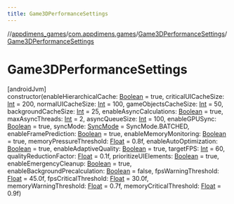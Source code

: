 ```yaml
---
title: Game3DPerformanceSettings
---
```

//[appdimens_games](../../../index.html)/[com.appdimens.games](../index.html)/[Game3DPerformanceSettings](index.html)/[Game3DPerformanceSettings](-game3-d-performance-settings.html)



# Game3DPerformanceSettings



[androidJvm]\
constructor(enableHierarchicalCache: [Boolean](https://kotlinlang.org/api/core/kotlin-stdlib/kotlin/-boolean/index.html) = true, criticalUICacheSize: [Int](https://kotlinlang.org/api/core/kotlin-stdlib/kotlin/-int/index.html) = 200, normalUICacheSize: [Int](https://kotlinlang.org/api/core/kotlin-stdlib/kotlin/-int/index.html) = 100, gameObjectsCacheSize: [Int](https://kotlinlang.org/api/core/kotlin-stdlib/kotlin/-int/index.html) = 50, backgroundCacheSize: [Int](https://kotlinlang.org/api/core/kotlin-stdlib/kotlin/-int/index.html) = 25, enableAsyncCalculations: [Boolean](https://kotlinlang.org/api/core/kotlin-stdlib/kotlin/-boolean/index.html) = true, maxAsyncThreads: [Int](https://kotlinlang.org/api/core/kotlin-stdlib/kotlin/-int/index.html) = 2, asyncQueueSize: [Int](https://kotlinlang.org/api/core/kotlin-stdlib/kotlin/-int/index.html) = 100, enableGPUSync: [Boolean](https://kotlinlang.org/api/core/kotlin-stdlib/kotlin/-boolean/index.html) = true, syncMode: [SyncMode](../-sync-mode/index.html) = SyncMode.BATCHED, enableFramePrediction: [Boolean](https://kotlinlang.org/api/core/kotlin-stdlib/kotlin/-boolean/index.html) = true, enableMemoryMonitoring: [Boolean](https://kotlinlang.org/api/core/kotlin-stdlib/kotlin/-boolean/index.html) = true, memoryPressureThreshold: [Float](https://kotlinlang.org/api/core/kotlin-stdlib/kotlin/-float/index.html) = 0.8f, enableAutoOptimization: [Boolean](https://kotlinlang.org/api/core/kotlin-stdlib/kotlin/-boolean/index.html) = true, enableAdaptiveQuality: [Boolean](https://kotlinlang.org/api/core/kotlin-stdlib/kotlin/-boolean/index.html) = true, targetFPS: [Int](https://kotlinlang.org/api/core/kotlin-stdlib/kotlin/-int/index.html) = 60, qualityReductionFactor: [Float](https://kotlinlang.org/api/core/kotlin-stdlib/kotlin/-float/index.html) = 0.1f, prioritizeUIElements: [Boolean](https://kotlinlang.org/api/core/kotlin-stdlib/kotlin/-boolean/index.html) = true, enableEmergencyCleanup: [Boolean](https://kotlinlang.org/api/core/kotlin-stdlib/kotlin/-boolean/index.html) = true, enableBackgroundPrecalculation: [Boolean](https://kotlinlang.org/api/core/kotlin-stdlib/kotlin/-boolean/index.html) = false, fpsWarningThreshold: [Float](https://kotlinlang.org/api/core/kotlin-stdlib/kotlin/-float/index.html) = 45.0f, fpsCriticalThreshold: [Float](https://kotlinlang.org/api/core/kotlin-stdlib/kotlin/-float/index.html) = 30.0f, memoryWarningThreshold: [Float](https://kotlinlang.org/api/core/kotlin-stdlib/kotlin/-float/index.html) = 0.7f, memoryCriticalThreshold: [Float](https://kotlinlang.org/api/core/kotlin-stdlib/kotlin/-float/index.html) = 0.9f)



